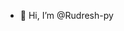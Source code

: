 - 👋 Hi, I’m @Rudresh-py
<!---
Rudresh-py/Rudresh-py is a ✨ special ✨ repository because its `README.md` (this file) appears on your GitHub profile.
You can click the Preview link to take a look at your changes.
--->
